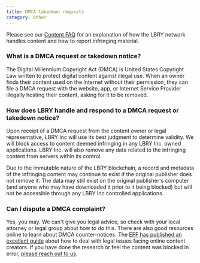```yaml
---
title: DMCA takedown requests
category: other
---
```

Please see our [Content FAQ](https://lbry.io/faq/content) for an explanation of how the LBRY network handles content and how to report infringing material.

### What is a DMCA request or takedown notice?

The Digital Millennium Copyright Act (DMCA) is United States Copyright Law written to protect digital content against illegal use. When an owner finds their content used on the Internet without their permission, they can file a DMCA request with the website, app, or Internet Service Provider illegally hosting their content, asking for it to be removed.

### How does LBRY handle and respond to a DMCA request or takedown notice?

Upon receipt of a DMCA request from the content owner or legal representative, LBRY Inc will use its best judgment to determine validity. We will block access to content deemed infringing in any LBRY Inc. owned applications. LBRY Inc. will also remove any data related to the infringing content from servers within its control. 

Due to the immutable nature of the LBRY blockchain, a record and metadata of the infringing content may continue to exist if the original publisher does not remove it. The data may still exist on the original publisher's computer (and anyone who may have downloaded it prior to it being blocked) but will not be accessible through any LBRY Inc controlled applications.  

### Can I dispute a DMCA complaint?

Yes, you may. We can't give you legal advice, so check with your local attorney or legal group about how to do this. There are also good resources online to learn about DMCA counter-notices. The [EFF has published an excellent guide](https://www.eff.org/issues/intellectual-property/guide-to-youtube-removals) about how to deal with legal issues facing online content creators. If you have done the research or feel the content was blocked in error, [please reach out to us](mailto:help@lbry.io). 
